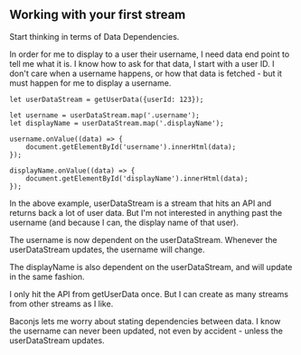 ## Working with your first stream

Start thinking in terms of Data Dependencies.

In order for me to display to a user their username, I need data end point to tell me what it is.  I know how to ask for that data, I start with a user ID. I don't care when a username happens, or how that data is fetched - but it must happen for me to display a username.

```
let userDataStream = getUserData({userId: 123});

let username = userDataStream.map('.username');
let displayName = userDataStream.map('.displayName');

username.onValue((data) => {
    document.getElementById('username').innerHtml(data);
});

displayName.onValue((data) => {
    document.getElementById('displayName').innerHtml(data);
});
```

In the above example, userDataStream is a stream that hits an API and returns back a lot of user data.  But I'm not interested in anything past the username (and because I can, the display name of that user).

The username is now dependent on the userDataStream. Whenever the userDataStream updates, the username will change.

The displayName is also dependent on the userDataStream, and will update in the same fashion.

I only hit the API from getUserData once.  But I can create as many streams from other streams as I like.

Baconjs lets me worry about stating dependencies between data. I know the username can never been updated, not even by accident - unless the userDataStream updates.
